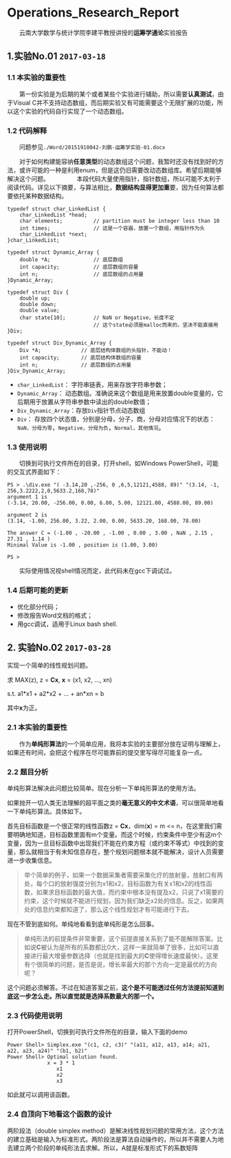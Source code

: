 # Operations_Research_Report

　　云南大学数学与统计学院李建平教授讲授的**运筹学通论**实验报告
	
## 1.实验No.01 ```2017-03-18```

### 1.1 本实验的重要性
　　第一份实验是为后期的某个或者某些个实验进行辅助，所以需要**认真测试**，由于Visual C并不支持动态数组，而后期实验又有可能需要这个无限扩展的功能，所以这个实验的代码自行实现了一个动态数组。

### 1.2 代码解释

　　问题参见```./Word/20151910042-刘鹏-运筹学实验-01.docx```

　　对于如何构建能容纳**任意类型**的动态数组这个问题，我暂时还没有找到好的方法，或许可能的一种是利用enum，但是这仍旧需要改动态数组库。希望后期能够解决这个问题。
　　
　　本段代码大量使用指针，指针数组，所以可能不太利于阅读代码。详见以下摘要，与算法相比，**数据结构显得更加重**要，因为任何算法都要依托某种数据结构。
``` 
typedef struct char_LinkedList {
    char_LinkedList *head;
    char elements;			// partition must be integer less than 10
    int times;				// 这是一个容器，放置一个数组，用指针作为头
    char_LinkedList *next;
}char_LinkedList;

typedef struct Dynamic_Array {
    double *A;				// 底层数组
    int capacity;			// 底层数组的容量
    int n;                  // 底层数组的占用量
}Dynamic_Array;

typedef struct Div {
    double up;
    double down;
    double value;
    char state[10];         // NaN or Negative，长度不定
                            // 这个state必须是malloc而来的，坚决不能直接用
}Div;

typedef struct Div_Dynamic_Array {
    Div *A;             // 底层结构体数组的头指针，不能动！
    int capacity;       // 底层结构体数组的容量
    int n;              // 底层数组的占用量
}Div_Dynamic_Array;
```
 - ```char_LinkedList```： 字符串链表，用来存放字符串参数；
 - ```Dynamic_Array```： 动态数组。准确说来这个数组是用来放置double变量的，它后期用于放置从字符串参数中读出的double数值；
 - ```Div_Dynamic_Array```：存放```Div```指针节点动态数组
 - ```Div```： 存放四个状态值，分别是分母，分子，商，分母对应情况下的状态：```NaN，分母为零```，```Negative，分母为负```，```Normal，其他情况```。

### 1.3 使用说明

　　切换到可执行文件所在的目录，打开shell，如Windows PowerShell，可能的交互式界面如下：

```
PS > .\div.exe "( -3.14,20 ,-256, 0 ,6,5,12121,4588, 89)" "(3.14, -1, 256,3.2222,2,0,5633.2,168,78)"
argument 1 is
(-3.14, 20.00, -256.00, 0.00, 6.00, 5.00, 12121.00, 4588.00, 89.00)

argument 2 is
(3.14, -1.00, 256.00, 3.22, 2.00, 0.00, 5633.20, 168.00, 78.00)

The answer C = (-1.00 , -20.00 , -1.00 , 0.00 , 3.00 , NaN , 2.15 , 27.31 , 1.14 )
Minimal Value is -1.00 , position is (1.00, 3.00)

PS >
```

　　实际使用情况视shell情况而定，此代码未在gcc下调试过。

### 1.4 后期可能的更新

- 优化部分代码；
- 修改报告Word文档的格式；
- 用gcc调试，适用于Linux bash shell.

## 2. 实验No.02 ```2017-03-28```

实现一个简单的线性规划问题。

求 MAX(z), z = **Cx**, **x** = (x1, x2, ..., xn)

s.t. a1\*x1 + a2\*x2 + ... + an\*xn = b

其中**x**为正。

### 2.1 本实验的重要性

　　作为**单纯形算法**的一个简单应用，我将本实验的主要部分放在证明与理解上，如果还有时间，会把这个程序在尽可能靠前的提交里写得尽可能复杂一点。

### 2.2 题目分析

单纯形算法解决此问题比较简单。现在分析一下单纯形算法的使用方法。

如果抛开一切人类无法理解的超平面之类的**毫无意义的中文术语**，可以很简单地看一下单纯形算法。具体如下。

首先目标函数是一个很正常的线性函数z = **Cx**，dim(**x**) = m <= n，在这里我们需要明确地知道，目标函数里面有m个变量。而这个时候，约束条件中至少有这m个变量，因为一旦目标函数中出现我们不能在约束方程（或约束不等式）中找到的变量，那么就相当于有未知信息存在，整个规划问题根本就不能解决，设计人员需要进一步收集信息。

> 举个简单的例子，如果一个数据采集者需要采集化疗的放射量，放射口有两处，每个口的放射强度分别为x1和x2，目标函数为有关x1和x2的线性函数，如果求目标函数的最大值，而约束中根本没有提及x2，只说了x1需要的约束，这个时候就不能进行规划，因为我们缺乏x2处的信息。反之，如果两处的信息约束都知道了，那么这个线性规划才有可能进行下去。

现在不管到底如何。单纯地看看到底单纯形是怎么回事。

> 单纯形法的前提条件非常重要，这个前提直接关系到了能不能解除答案。比如说**C**被认为是所有的系数都比0大，这样一来就简单了很多，比如可以直接进行最大增量参数选择（也就是找到最大的**C**使得增长速度最快）。这里有个很简单的问题，是否是说，增长率最大的那个方向一定是最优的方向呢？

这个问题必须解答。不过在知道答案之前，**这个是不可能透过任何方法提前知道到底这一步怎么走。所以直觉就是选择系数最大的那一个。**

### 2.3 代码使用说明

打开PowerShell，切换到可执行文件所在的目录，输入下面的demo

```
Power Shell> Simplex.exe "(c1, c2, c3)" "(a11, a12, a13, a14; a21, a22, a23, a24)" "(b1, b2)"
Power Shell> Optimal solution found.
             x = 3 * 1
                x1
                x2
                x3
```

如此就可以调用该函数。

### 2.4 自顶向下地看这个函数的设计



两阶段法（double simplex method）是解决线性规划问题的常用方法，这个方法的建立基础是输入为标准形式。两阶段法是算法自动操作的，所以并不需要人为地去建立两个阶段的单纯形法去求解。所以，A就是标准形式下的系数矩阵